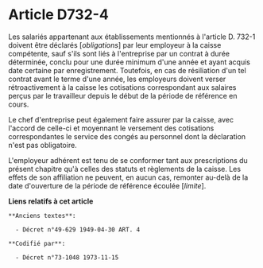 # Article D732-4

Les salariés appartenant aux établissements mentionnés à l'article D. 732-1 doivent être déclarés [*obligations*] par leur
employeur à la caisse compétente, sauf s'ils sont liés à l'entreprise par un contrat à durée déterminée, conclu pour une
durée minimum d'une année et ayant acquis date certaine par enregistrement. Toutefois, en cas de résiliation d'un tel contrat
avant le terme d'une année, les employeurs doivent verser rétroactivement à la caisse les cotisations correspondant aux
salaires perçus par le travailleur depuis le début de la période de référence en cours.

Le chef d'entreprise peut également faire assurer par la caisse, avec l'accord de celle-ci et moyennant le versement des
cotisations correspondantes le service des congés au personnel dont la déclaration n'est pas obligatoire.

L'employeur adhérent est tenu de se conformer tant aux prescriptions du présent chapitre qu'à celles des statuts et
règlements de la caisse. Les effets de son affiliation ne peuvent, en aucun cas, remonter au-delà de la date d'ouverture de
la période de référence écoulée [*limite*].

**Liens relatifs à cet article**

	**Anciens textes**:

	  - Décret n°49-629 1949-04-30 ART. 4

	**Codifié par**:

	  - Décret n°73-1048 1973-11-15
